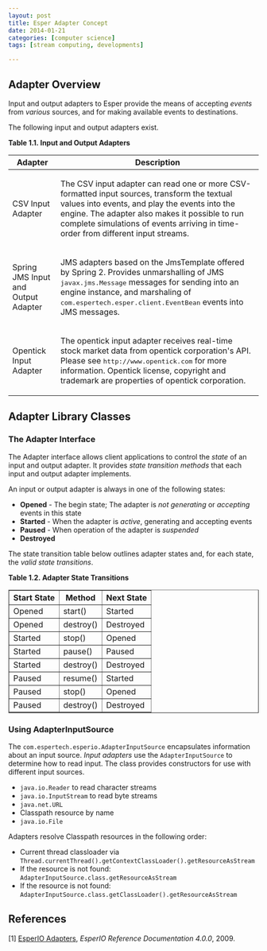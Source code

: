```yaml
---
layout: post
title: Esper Adapter Concept
date: 2014-01-21
categories: [computer science]
tags: [stream computing, developments]

---
```



Adapter Overview
---

Input and output adapters to Esper provide the means of accepting *events* from *various* sources, and for making available events to destinations.

The following input and output adapters exist. 

<div class="table"><a name="adapter-available"></a><p class="title"><b>Table&nbsp;1.1.&nbsp;Input and Output Adapters</b></p><table summary="Input and Output Adapters"><colgroup><col><col></colgroup><thead><tr><th>Adapter</th><th>Description</th></tr></thead><tbody><tr><td>CSV Input Adapter</td><td><p>
							The CSV input adapter can read one or more CSV-formatted input sources, transform the textual values into events, and play the events into the engine. The adapter also makes it possible to run complete simulations of events arriving in time-order from different input streams.
						</p></td></tr><tr><td>Spring JMS Input and Output Adapter</td><td><p>
							JMS adapters based on the JmsTemplate offered by Spring 2. Provides unmarshalling of JMS <tt class="literal">javax.jms.Message</tt> messages for sending into an engine instance, and marshaling of <tt class="literal">com.espertech.esper.client.EventBean</tt> events into JMS messages.
						</p></td></tr><tr><td>Opentick Input Adapter</td><td><p>
							The opentick input adapter receives real-time stock market data from opentick corporation's API. Please see <tt class="literal">http://www.opentick.com</tt> for more information. Opentick license, copyright and trademark are properties of opentick corporation.
						</p></td></tr></tbody></table>


Adapter Library Classes
---

### The Adapter Interface
The Adapter interface allows client applications to control the *state* of an input and output adapter. It provides *state transition methods* that each input and output adapter implements.

An input or output adapter is always in one of the following states:

* **Opened** - The begin state; The adapter is *not generating* or *accepting* events in this state  
* **Started** - When the adapter is *active*, generating and accepting events  
* **Paused** - When operation of the adapter is *suspended*
* **Destroyed** 

The state transition table below outlines adapter states and, for each state, the *valid state transitions*.

<div class="table"><a name="adapter-states"></a><p class="title"><b>Table&nbsp;1.2.&nbsp;Adapter State Transitions</b></p><table summary="Adapter State Transitions" border="1"><colgroup><col><col><col></colgroup><thead><tr><th>Start State</th><th>Method</th><th>Next State</th></tr></thead><tbody><tr><td>Opened</td><td>start()</td><td>Started</td></tr><tr><td>Opened</td><td>destroy()</td><td>Destroyed</td></tr><tr><td>Started</td><td>stop()</td><td>Opened</td></tr><tr><td>Started</td><td>pause()</td><td>Paused</td></tr><tr><td>Started</td><td>destroy()</td><td>Destroyed</td></tr><tr><td>Paused</td><td>resume()</td><td>Started</td></tr><tr><td>Paused</td><td>stop()</td><td>Opened</td></tr><tr><td>Paused</td><td>destroy()</td><td>Destroyed</td></tr></tbody></table>
    
### Using AdapterInputSource

The `com.espertech.esperio.AdapterInputSource` encapsulates information about an input source. *Input adapters* use the `AdapterInputSource` to determine how to read input. The class provides constructors for use with different input sources.

* `java.io.Reader` to read character streams  
* `java.io.InputStream` to read byte streams  
* `java.net.URL`  
* Classpath resource by name  
* `java.io.File` 

Adapters resolve Classpath resources in the following order:

* Current thread classloader via `Thread.currentThread().getContextClassLoader().getResourceAsStream`  
* If the resource is not found: `AdapterInputSource.class.getResourceAsStream`  
* If the resource is not found: `AdapterInputSource.class.getClassLoader().getResourceAsStream`

References
---
[1] [EsperIO Adapters](http://esper.codehaus.org/esperio-4.0.0/doc/reference/en/html_single/index.html#adapter_overview), *EsperIO Reference Documentation 4.0.0*, 2009.